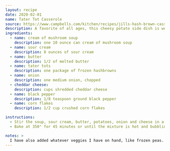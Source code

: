 ```yaml
---
layout: recipe
date: 2020-02-01
name: Tater Tot Casserole
source: https://www.campbells.com/kitchen/recipes/jills-hash-brown-casserole/
description: A favorite of all ages, this cheesy potato side dish is welcome at any pot luck, family gathering or holiday table.
ingredients:
  - name: cream of mushroom soup
    description: one 10 ounce can cream of mushroom soup
  - name: sour cream
    description: 8 ounces of sour cream
  - name: butter
    description: 1/2 of melted butter
  - name: tater tots
    description: one package of frozen hashbrowns
  - name: onion
    description: one medium onion, chopped
  - cheddar cheese:
    description: cups shredded cheddar cheese
  - name: black pepper
    description: 1/8 teaspoon ground black pepper
  - name: corn flakes
    description: 1/2 cup crushed corn flakes

instructions:
  - Stir the soup, sour cream, butter, potatoes, onion and cheese in a 3-quart shallow baking dish. Season with the black pepper. Sprinkle the potato mixture evenly with the crushed corn flakes.
  - Bake at 350° for 45 minutes or until the mixture is hot and bubbling.

notes: >
  I have also added whatever veggies I have on hand, like frozen peas.
---
```


